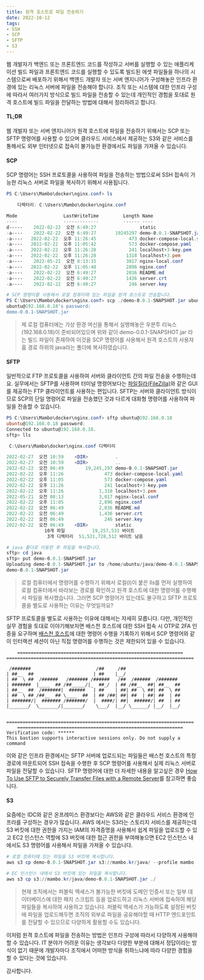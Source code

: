 ```yaml
---
title: 원격 호스트로 파일 전송하기
date: 2022-10-12
tags:
- SSH
- SCP
- SFTP
- S3
---
```


웹 개발자가 백엔드 또는 프론트엔드 코드를 작성하고 서버를 실행할 수 있는 애플리케이션 빌드 파일과 프론트엔드 코드를 실행할 수 있도록 빌드된 에셋 파일들을 하나의 시스템으로써 배포하기 위해서 백엔드 개발자 또는 서버 엔지니어가 구성해놓은 인프라 환경에 있는 리눅스 서버에 파일을 전송해야 합니다. 조직 또는 시스템에 대한 인프라 구성에 따라서 여러가지 방식으로 빌드 파일을 전송할 수 있는데 개인적인 경험을 토대로 원격 호스트에 빌드 파일을 전달하는 방법에 대해서 정리하려고 합니다.

#### TL;DR
웹 개발자 또는 서버 엔지니어가 원격 호스트에 파일을 전송하기 위해서는 SCP 또는 SFTP 명령어를 사용할 수 있으며 클라우드 서비스에서 제공하는 S3와 같은 서비스를 통해서도 외부 인터넷으로 접속이 불가능한 환경에서도 파일을 가져올 수 있습니다.

#### SCP
SCP 명령어는 SSH 프로토콜을 사용하여 파일을 전송하는 방법으로써 SSH 접속이 가능한 리눅스 서버로 파일을 복사하기 위해서 사용됩니다.

```powershell
PS C:\Users\Mambo\docker\nginx.conf> ls

    디렉터리: C:\Users\Mambo\docker\nginx.conf

Mode                 LastWriteTime         Length Name
----                 -------------         ------ ----
d-----    2022-02-22  오전 6:49:27                static
-a----    2022-02-22  오전 6:49:27       19245297 demo-0.0.1-SNAPSHOT.jar
-a----   2022-02-22  오후 11:26:45            473 docker-compose-local.yaml
-a----   2022-02-22  오후 11:05:42            573 docker-compose.yaml
-a----   2022-02-22  오후 11:26:28            241 localhost+3-key.pem
-a----   2022-02-22  오후 11:26:28           1318 localhost+3.pem
-a----    2022-05-21  오전 8:13:15           3017 nginx-local.conf
-a----   2022-02-22  오후 11:05:40           2896 nginx.conf
-a----    2022-02-22  오전 6:49:27           2036 README.md
-a----    2022-02-22  오전 6:49:27           1436 server.crt
-a----    2022-02-22  오전 6:49:27            246 server.key

# SCP 명령어를 사용해서 로컬 컴퓨터에 있는 파일을 원격 호스트로 전송합니다.
PS C:\Users\Mambo\docker\nginx.conf> scp ./demo-0.0.1-SNAPSHOT.jar ubuntu@192.168.0.18:/home/ubuntu/java/
ubuntu@192.168.0.18's password:
demo-0.0.1-SNAPSHOT.jar                                                                                                                        100%   18MB  44.0MB/s   00:00
```

> 제 로컬 컴퓨터에는 가상 환경 머신을 통해서 실행해놓은 우분투 리눅스(192.168.0.18)이 준비되어있으며 위와 같이 demo-0.0.1-SNAPSHOT.jar 라는 빌드 파일이 존재하여 이것을 SCP 명령어를 사용해서 원격 호스트의 사용자 홈 경로 하위의 java라는 폴더에 복사하였습니다.

#### SFTP
일반적으로 FTP 프로토콜을 사용하여 서버와 클라이언트 간의 파일 전송을 수행하는데요. 실무에서는 SFTP를 사용하며 터미널 명령어보다는 [파일질라(FileZilla)](https://filezilla-project.org/)와 같은 GUI를 제공하는 FTP 클라이언트를 사용하는 편입니다. SFTP는 서버와 클라이언트 방식이므로 SCP의 단일 명령어로 파일을 전송했던 것과 다르게 대화형 명령어를 사용하여 파일을 전송할 수 있습니다. 

```powershell
PS C:\Users\Mambo\docker\nginx.conf> sftp ubuntu@192.168.0.18
ubuntu@192.168.0.18 password:
Connected to ubuntu@192.168.0.18.
sftp> lls

 C:\Users\Mambo\docker\nginx.conf 디렉터리

2022-02-27  오전 10:59    <DIR>          .
2022-02-27  오전 10:59    <DIR>          ..
2022-02-22  오전 06:49        19,245,297 demo-0.0.1-SNAPSHOT.jar
2022-02-22  오후 11:26               473 docker-compose-local.yaml
2022-02-22  오후 11:05               573 docker-compose.yaml
2022-02-22  오후 11:26               241 localhost+3-key.pem
2022-02-22  오후 11:26             1,318 localhost+3.pem
2022-05-21  오전 08:13             3,017 nginx-local.conf
2022-02-22  오후 11:05             2,896 nginx.conf
2022-02-22  오전 06:49             2,036 README.md
2022-02-22  오전 06:49             1,436 server.crt
2022-02-22  오전 06:49               246 server.key
2022-02-22  오전 06:49    <DIR>          static
              10개 파일          19,257,533 바이트
               3개 디렉터리  51,521,728,512 바이트 남음

# java 폴더로 이동한 후 파일을 복사합니다.
sftp> cd java
sftp> put demo-0.0.1-SNAPSHOT.jar
Uploading demo-0.0.1-SNAPSHOT.jar to /home/ubuntu/java/demo-0.0.1-SNAPSHOT.jar
demo-0.0.1-SNAPSHOT.jar                                                                                                                        100%   18MB  68.8MB/s   00:00
```

> 로컬 컴퓨터에서 명령어를 수행하기 위해서 로컬(l)이 붙은 lls를 먼저 실행하여 로컬 컴퓨터에서 바라보는 경로를 확인하고 원격 호스트에 대한 명령어를 수행해서 파일을 복사했습니다. 그러면 SCP 명령어가 있는데도 불구하고 SFTP 프로토콜을 별도로 사용하는 이유는 무엇일까요?

SFTP 프로토콜을 별도로 사용하는 이유에 대해서는 자세히 모릅니다. 다만, 개인적인 실무 경험을 토대로 이야기해보자면 배스천 호스트에 대한 SSH 접속 시 OTP로 2FA 인증을 요구하며 [배스천 호스트](https://aws.amazon.com/ko/blogs/security/how-to-record-ssh-sessions-established-through-a-bastion-host/)에 대한 명령어 수행을 기록하기 위해서 SCP 명령어와 같이 인터랙션 세션이 아닌 직접 명령어를 수행하는 것은 제한되어 있을 수 있습니다.

```shell
    =============================================================
=====================================================================

 /#######                        /##     /##
| ##__  ##                      | ##    |__/
| ##  \ ##  /######   /####### /######   /##  /######  /#######
| #######  |____  ## /##_____/|_  ##_/  | ## /##__  ##| ##__  ##
| ##__  ##  /#######|  ######   | ##    | ##| ##  \ ##| ##  \ ##
| ##  \ ## /##__  ## \____  ##  | ## /##| ##| ##  | ##| ##  | ##
| #######/|  ####### /#######/  |  ####/| ##|  ######/| ##  | ##
|_______/  \_______/|_______/    \___/  |__/ \______/ |__/  |__/


=====================================================================
    =============================================================
Verification code: ******
This bastion supports interactive sessions only. Do not supply a command
```

이와 같은 인프라 환경에서는 SFTP 서버에 업로드되는 파일들은 배스천 호스트의 특정 경로에 마운트되어 SSH 접속을 수행한 후 SCP 명령어를 사용해서 실제 리눅스 서버로 파일을 전달할 수 있습니다. SFTP 명령어에 대한 더 자세한 내용을 알고싶은 경우 [How To Use SFTP to Securely Transfer Files with a Remote Server](https://www.digitalocean.com/community/tutorials/how-to-use-sftp-to-securely-transfer-files-with-a-remote-server)를 참고하면 좋습니다.

#### S3
요즘에는 IDC와 같은 온프레미스 환경보다는 AWS와 같은 클라우드 서비스 환경에 인프라를 구성하는 경우가 많습니다. AWS 에서는 S3라는 스토리지 서비스를 제공하는데 S3 버킷에 대한 권한을 가지는 IAM의 자격증명을 사용해서 쉽게 파일을 업로드할 수 있고 EC2 인스턴스 역할에 S3 버킷에 대한 접근 권한을 부여해놓으면 EC2 인스턴스 내에서도 S3 명령어를 사용해서 파일을 가져올 수 있습니다. 

```powershell
# 로컬 컴퓨터에 있는 파일을 S3 버킷에 복사합니다.
aws s3 cp demo-0.0.1-SNAPSHOT.jar s3://mambo.kr/java/ --profile mambo

# EC 인스턴스 내에서 S3 버킷에 있는 파일을 복사합니다.
aws s3 cp s3://mambo.kr/java/demo-0.0.1-SNAPSHOT.jar ./
```

> 현재 조직에서는 퍼블릭 액세스가 불가능한 버킷에 도메인 인증서 또는 일부 데이터베이스에 대한 패치 스크립트 등을 업로드하고 리눅스 서버에 접속하여 해당 파일들을 복사하여 사용하고 있습니다. 퍼블릭 액세스가 가능하도록 설정된 버킷에 파일을 업로드해두면 조직의 외부로 파일을 공유해야할 때 HTTP 엔드포인트를 전달할 수 있으므로 다양하게 활용할 수도 있습니다.

이처럼 원격 호스트에 파일을 전송하는 방법은 인프라 구성에 따라서 다양하게 사용해야할 수 있습니다. IT 분야가 어려운 이유는 생각보다 다양한 부분에 대해서 정답이라는 방식이 없기 때문에 개발자마다 조직에서 어떠한 방식을 취하느냐에 따라 다양한 경험을 할 수 있다는 것에 있습니다.

감사합니다.